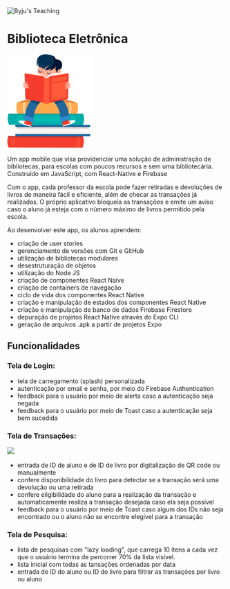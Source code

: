 <div>
  <img alt="Byju's Teaching" src="https://img.shields.io/static/v1?label=Byju's&message=Teaching&color=gray&labelColor=purple">
  
</div>

# Biblioteca Eletrônica
<img src="https://raw.githubusercontent.com/Beatriz-Sanchez/biblioteca-eletronica/73-completa/assets/appIcon.png" width="200px">

Um app mobile que visa providenciar uma solução de administração de bibliotecas, para escolas com poucos recursos e sem uma bibliotecária. Construído em JavaScript, com React-Native e Firebase

Com o app, cada professor da escola pode fazer retiradas e devoluções de livros de maneira fácil e eficiente, além de checar as transações já realizadas. O próprio aplicativo bloqueia as transações e emite um aviso caso o aluno já esteja com o número máximo de livros permitido pela escola.

Ao desenvolver este app, os alunos aprendem:
- criação de user stories
- gerenciamento de versões com Git e GitHub
- utilização de bibliotecas modulares
- desestruturação de objetos
- utilização do Node JS
- criação de componentes React Naive
- criação de containers de navegação
- ciclo de vida dos componentes React Native
- criação e manipulação de estados dos componentes React Native
- criação e manipulação de banco de dados Firebase Firestore
- depuração de projetos React Native através do Expo CLI
- geração de arquivos .apk a partir de projetos Expo


## Funcionalidades

### Tela de Login: 

- tela de carregamento (splash) personalizada
- autenticação por email e senha, por meio do Firebase Authentication
- feedback para o usuário por meio de alerta caso a autenticação seja negada
- feedback para o usuário por meio de Toast caso a autenticação seja bem sucedida

### Tela de Transações: 

<img src="https://github.com/Beatriz-Sanchez/biblioteca-eletronica/blob/main/assets/biblio-transacoes-cropped.gif?raw=true" width="300">

- entrada de ID de aluno e de ID de livro por digitalização de QR code ou manualmente
- confere disponibilidade do livro para detectar se a transação será uma devolução ou uma retirada
- confere eligibilidade do aluno para a realização da transação e automaticamente realiza a transação desejada caso ela seja possível
- feedback para o usuário por meio de Toast caso algum dos IDs não seja encontrado ou o aluno não se encontre elegivel para a transação

### Tela de Pesquisa: 

- lista de pesquisas com "lazy loading", que carrega 10 itens a cada vez que o usuário termina de percorrer 70% da lista visível.
- lista inicial com todas as tansações ordenadas por data
- entrada de ID do aluno ou ID do livro para filtrar as transações por livro ou aluno
